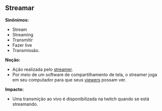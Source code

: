 ## Streamar

**Sinônimos:** 
* Stream
* Streaming
* Transmitir 
* Fazer live
* Transmissão.

**Noção:** 
* Ação realizada pelo [streamer](https://github.com/gabrielziegler3/Requisitos-2018-1/wiki/L%C3%A9xico-Streamer).
* Por meio de um software de compartilhamento de tela, o streamer joga em seu computador para que seus [viewers](https://github.com/gabrielziegler3/Requisitos-2018-1/wiki/Viewer) possam ver.

**Impacto:**
* Uma transmição ao vivo é disponibilizada na twitch quando se está streamando.